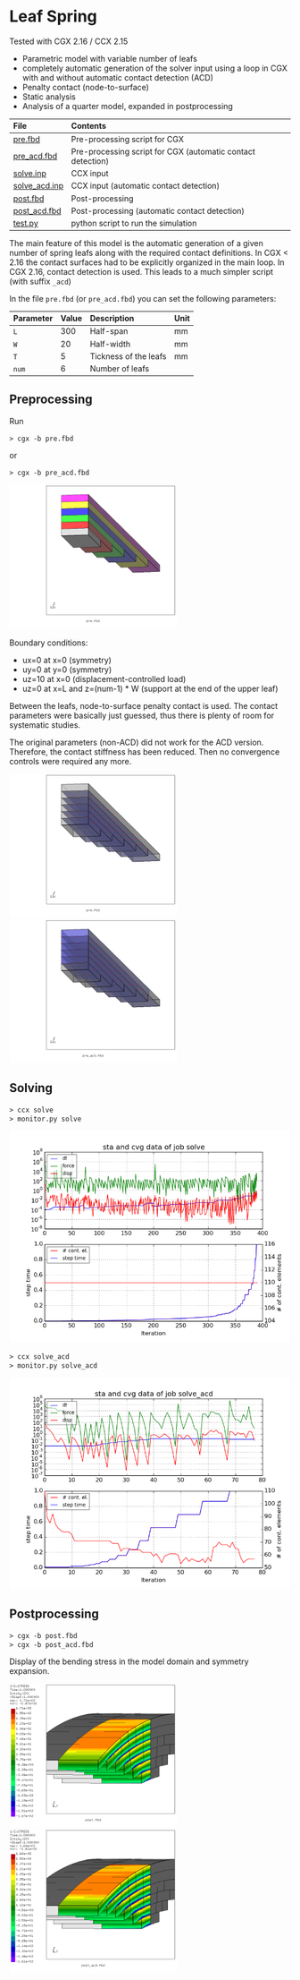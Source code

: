 # Leaf Spring
Tested with CGX 2.16 / CCX 2.15

+ Parametric model with variable number of leafs
+ completely automatic generation of the solver input using a loop in CGX with and without automatic contact detection (ACD)
+ Penalty contact (node-to-surface)
+ Static analysis
+ Analysis of a quarter model, expanded in postprocessing


File                   | Contents                                      
:-------------         | :-------------                                
[pre.fbd](pre.fbd)     | Pre-processing script for CGX                 
[pre_acd.fbd](pre_acd.fbd) | Pre-processing script for CGX (automatic contact detection)                
[solve.inp](solve.inp) | CCX input                                     
[solve_acd.inp](solve_acd.inp) | CCX input (automatic contact detection)                                    
[post.fbd](post.fbd)   | Post-processing                               
[post_acd.fbd](post_acd.fbd)   | Post-processing (automatic contact detection)                             
[test.py](test.py)     | python script to run the simulation  

The main feature of this model is the automatic generation of a given number of
spring leafs along with the required contact definitions.
In CGX < 2.16 the contact surfaces had to be explicitly organized in the main loop.
In CGX 2.16, contact detection is used. This leads to a much simpler script (with suffix `_acd`)

In the file `pre.fbd` (or `pre_acd.fbd`) you can set the following parameters:

| Parameter | Value | Description           | Unit
| :------   | :---- | :---                  | :--
| `L`       | 300   | Half-span             | mm
| `W`       | 20    | Half-width            | mm                       |
| `T`       | 5     | Tickness of the leafs | mm
| `num`     | 6     | Number of leafs       |

## Preprocessing

Run
```
> cgx -b pre.fbd
```
or
```
> cgx -b pre_acd.fbd
```
<img src="Refs/geo.png" width="300">

Boundary conditions:
* ux=0 at x=0 (symmetry)
* uy=0 at y=0 (symmetry)
* uz=10 at x=0 (displacement-controlled load)
* uz=0 at x=L and z=(num-1) * W (support at the end of the upper leaf)

Between the leafs, node-to-surface penalty contact is used. The contact parameters
were basically just guessed, thus there is plenty of room for systematic studies.

The original parameters (non-ACD) did not work for the ACD version. Therefore, the contact stiffness
has been reduced. Then no convergence controls were required any more.

<img src="Refs/contact.png" width="300"><img src="Refs/contact_acd.png" width="300">

## Solving

```
> ccx solve
> monitor.py solve
```
<img src="solve.png">

```
> ccx solve_acd
> monitor.py solve_acd
```
<img src="solve_acd.png">


## Postprocessing

```
> cgx -b post.fbd
> cgx -b post_acd.fbd
```
Display of the bending stress in the model domain and symmetry expansion.

<img src="Refs/Sxx.png" width="300"><img src="Refs/Sxx_acd.png" width="300">
